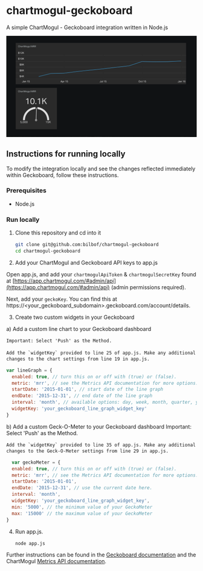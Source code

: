 # chartmogul-geckoboard

A simple ChartMogul - Geckoboard integration written in Node.js 

![](example.png)

## Instructions for running locally

To modify the integration locally and see the changes reflected immediately within Geckoboard, follow these instructions.

### Prerequisites

- Node.js

### Run locally

1. Clone this repository and cd into it

    ```bash
    git clone git@github.com:bilbof/chartmogul-geckoboard
    cd chartmogul-geckoboard
    ```

2. Add your ChartMogul and Geckoboard API keys to app.js

  Open app.js, and add your `chartmogulApiToken` & `chartmogulSecretKey` found at [https://app.chartmogul.com/#admin/api](https://app.chartmogul.com/#admin/api) (admin permissions required).
  
  Next, add your `geckoKey`. You can find this at https://<your_geckoboard_subdomain>.geckoboard.com/account/details.
  
3. Create two custom widgets in your Geckoboard

  a) Add a custom line chart to your Geckoboard dashboard
  
    Important: Select 'Push' as the Method.
    
    Add the `widgetKey` provided to line 25 of app.js. Make any additional changes to the chart settings from line 19 in app.js.
  
  ```JavaScript
  var lineGraph = {
  	enabled: true, // turn this on or off with (true) or (false).
  	metric: 'mrr', // see the Metrics API documentation for more options: https://github.com/chartmogul/metrics-api
  	startDate: '2015-01-01', // start date of the line graph
  	endDate: '2015-12-31', // end date of the line graph
  	interval: 'month', // available options: day, week, month, quarter, year (depends on the metric, see the Metrics API documentation)
  	widgetKey: 'your_geckoboard_line_graph_widget_key'
  }
  ```
  
  b) Add a custom Geck-O-Meter to your Geckoboard dashboard
    Important: Select 'Push' as the Method.
    
    Add the `widgetKey` provided to line 35 of app.js. Make any additional changes to the Geck-O-Meter settings from line 29 in app.js.

  ```JavaScript
    var geckoMeter = {
  	enabled: true, // turn this on or off with (true) or (false).
  	metric: 'mrr', // see the Metrics API documentation for more options: https://github.com/chartmogul/metrics-api
  	startDate: '2015-01-01',
  	endDate: '2015-12-31', // use the current date here.
  	interval: 'month',
  	widgetKey: 'your_geckoboard_line_graph_widget_key',
  	min: '5000', // the minimum value of your GeckoMeter
  	max: '15000' // the maximum value of your GeckoMeter
  }
  ```
  
4. Run app.js.
  
    ```bash
    node app.js
    ```

Further instructions can be found in the [Geckoboard documentation](https://developer.geckoboard.com/) and the ChartMogul [Metrics API documentation](https://github.com/chartmogul/metrics-api/blob/master/API-Documentation/api.md).